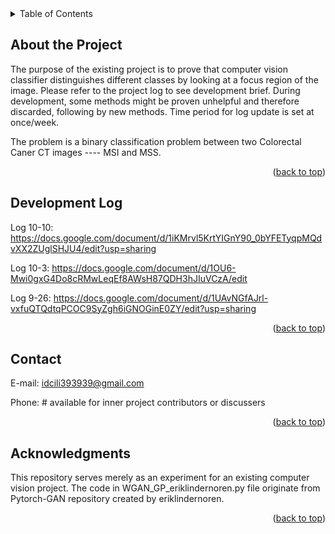 <div id="top"></div>
<!-- TABLE OF CONTENTS -->
<details>
  <summary>Table of Contents</summary>
  <ol>
    <li><a href="#about-the-project">About the Project</a></li>
    <li><a href="#development-log">Development Log</a></li>
    <div id="log menu"></div>
    <li><a href="#contact">Contact</a></li>
    <li><a href="#acknowledgments">Acknowledgments</a></li>
  </ol>
</details>



<!-- ABOUT-THE-PROJECT -->
## About the Project

The purpose of the existing project is to prove that computer vision classifier distinguishes different classes by looking at a focus region of the image. Please refer to the project log to see development brief. During development, some methods might be proven unhelpful and therefore discarded, following by new methods. Time period for log update is set at once/week.

The problem is a binary classification problem between two Colorectal Caner CT images ---- MSI and MSS.

<p align="right">(<a href="#top">back to top</a>)</p>


<!-- DEVELOPMENT LOG -->
## Development Log

Log 10-10: https://docs.google.com/document/d/1iKMrvl5KrtYIGnY90_0bYFETyqpMQdvXX2ZUglSHJU4/edit?usp=sharing

Log 10-3: https://docs.google.com/document/d/1OU6-Mwi0gxG4Do8cRMwLeqEf8AWsH87QDH3hJIuVCzA/edit

Log 9-26: https://docs.google.com/document/d/1UAvNGfAJrl-vxfuQTQdtqPCOC9SyZgh6iGNOGinE0ZY/edit?usp=sharing

<p align="right">(<a href="#top">back to top</a>)</p>




<!-- CONTACT -->
## Contact

E-mail: idcili393939@gmail.com

Phone: # available for inner project contributors or discussers

<p align="right">(<a href="#top">back to top</a>)</p>







<!-- ACKNOWLEDGMENTS -->
## Acknowledgments

This repository serves merely as an experiment for an existing computer vision project. The code in WGAN_GP_eriklindernoren.py file originate from Pytorch-GAN repository created by eriklindernoren.

<p align="right">(<a href="#top">back to top</a>)</p>
